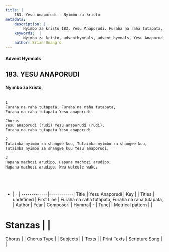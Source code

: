 ```yaml
---
title: |
    183. Yesu Anaporudi - Nyimbo za kristo
metadata:
    description: |
        Nyimbo za kristo 183. Yesu Anaporudi. Furaha na raha tutapata, Furaha na raha tutapata,  Furaha na raha tutapata Yesu anaporudi.  Chorus Yesu anaporudi (rudi) Yesu anaporudi (rudi);  Furaha na raha tutapata Yesu anaporudi.  
    keywords:  |
        Nyimbo za kristo, adventhymnals, advent hymnals, Yesu Anaporudi, Furaha na raha tutapata, Furaha na raha tutapata, . 
    author: Brian Onang'o
---
```


#### Advent Hymnals
## 183. YESU ANAPORUDI
####  Nyimbo za kristo,

```txt

1
Furaha na raha tutapata, Furaha na raha tutapata, 
Furaha na raha tutapata Yesu anaporudi.

Chorus
Yesu anaporudi (rudi) Yesu anaporudi (rudi); 
Furaha na raha tutapata Yesu anaporudi.

2
Tutaimba nyimbo za shangwe kuu, Tutaimba nyimbo za shangwe kuu, 
Tutaimba nyimbo za shangwe kuu Yesu anaporudi.

3
Hapana machozi arudipo, Hapana machozi arudipo, 
Hapana machozi arudipo, kwa wateule wake.






```

- |   -  |
-------------|------------|
Title | Yesu Anaporudi |
Key |  |
Titles | undefined |
First Line | Furaha na raha tutapata, Furaha na raha tutapata,  |
Author | 
Year | 
Composer| |
Hymnal|  - |
Tune|  |
Metrical pattern | |
# Stanzas |  |
Chorus |  |
Chorus Type |  |
Subjects | |
Texts |  |
Print Texts | 
Scripture Song |  |
    
